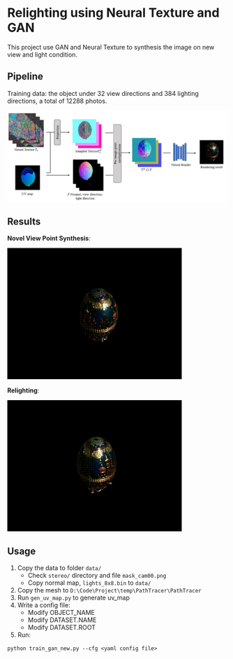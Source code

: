 
# Relighting using Neural Texture and GAN

This project use GAN and Neural Texture to synthesis the image on new view and light condition.


## Pipeline

Training data: the object under 32 view directions and 384 lighting directions, a total of 12288 photos.

![image](./docs/imgs/pipeline.png)

## Results

**Novel View Point Synthesis**:

<img src="./docs/imgs/view.gif" width=400>

**Relighting**:

<img src="./docs/imgs/light.gif" width=400>


## Usage

1. Copy the data to folder `data/`
    - Check `stereo/` directory and file `mask_cam00.png` 
    - Copy normal map, `lights_8x8.bin` to `data/`
2. Copy the mesh to `D:\Code\Project\temp\PathTracer\PathTracer`
3. Run `gen_uv_map.py` to generate uv_map
4. Write a config file:
    - Modify OBJECT_NAME
    - Modify DATASET.NAME
    - Modify DATASET.ROOT
5. Run:
```
python train_gan_new.py --cfg <yaml config file>
```


